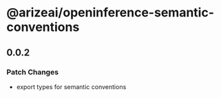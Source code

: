 # @arizeai/openinference-semantic-conventions

## 0.0.2

### Patch Changes

- export types for semantic conventions
